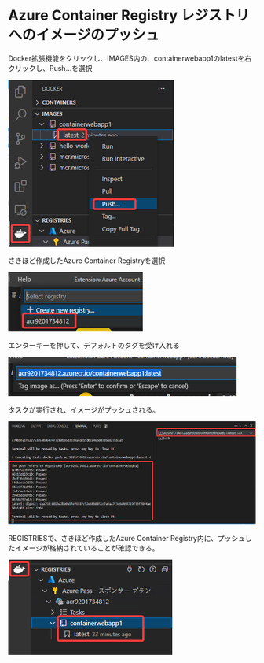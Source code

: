 # Azure Container Registry レジストリへのイメージのプッシュ

Docker拡張機能をクリックし、IMAGES内の、containerwebapp1のlatestを右クリックし、Push...を選択

![](images/ss-2022-04-06-00-25-15.png)

さきほど作成したAzure Container Registryを選択

![](images/ss-2022-04-06-00-25-44.png)

エンターキーを押して、デフォルトのタグを受け入れる

![](images/ss-2022-04-06-00-26-33.png)

タスクが実行され、イメージがプッシュされる。

![](images/ss-2022-04-06-00-28-57.png)

REGISTRIESで、さきほど作成したAzure Container Registry内に、プッシュしたイメージが格納されていることが確認できる。

![](images/ss-2022-04-06-00-29-22.png)